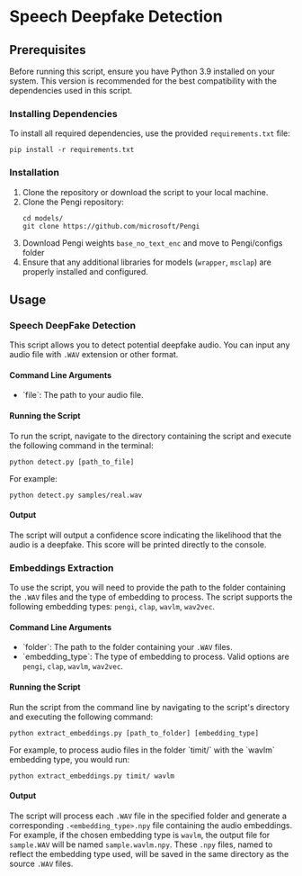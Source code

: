 # Speech Deepfake Detection


## Prerequisites

Before running this script, ensure you have Python 3.9 installed on your system. This version is recommended for the best compatibility with the dependencies used in this script.

### Installing Dependencies

To install all required dependencies, use the provided `requirements.txt` file:

```
pip install -r requirements.txt
```


### Installation

1. Clone the repository or download the script to your local machine.
2. Clone the Pengi repository:
   ```
   cd models/
   git clone https://github.com/microsoft/Pengi
   ```
3. Download Pengi weights `base_no_text_enc` and move to Pengi/configs folder
4. Ensure that any additional libraries for models (`wrapper`, `msclap`) are properly installed and configured.

## Usage

### Speech DeepFake Detection
This script allows you to detect potential deepfake audio. You can input any audio file with `.WAV` extension or other format.

#### Command Line Arguments

- \`file\`: The path to your audio file.

#### Running the Script

To run the script, navigate to the directory containing the script and execute the following command in the terminal:

```
python detect.py [path_to_file] 
```

For example:

```
python detect.py samples/real.wav
```


#### Output

The script will output a confidence score indicating the likelihood that the audio is a deepfake. This score will be printed directly to the console.

### Embeddings Extraction 
To use the script, you will need to provide the path to the folder containing the `.WAV` files and the type of embedding to process. The script supports the following embedding types: `pengi`, `clap`, `wavlm`, `wav2vec`.

#### Command Line Arguments

- \`folder\`: The path to the folder containing your `.WAV` files.
- \`embedding_type\`: The type of embedding to process. Valid options are `pengi`, `clap`, `wavlm`, `wav2vec`.

#### Running the Script

Run the script from the command line by navigating to the script's directory and executing the following command:

```
python extract_embeddings.py [path_to_folder] [embedding_type]
```

For example, to process audio files in the folder \`timit/\` with the \`wavlm\` embedding type, you would run:

```
python extract_embeddings.py timit/ wavlm
```


#### Output

The script will process each `.WAV` file in the specified folder and generate a corresponding `.<embedding_type>.npy` file containing the audio embeddings. For example, if the chosen embedding type is `wavlm`, the output file for `sample.WAV` will be named `sample.wavlm.npy`. These `.npy` files, named to reflect the embedding type used, will be saved in the same directory as the source `.WAV` files.

